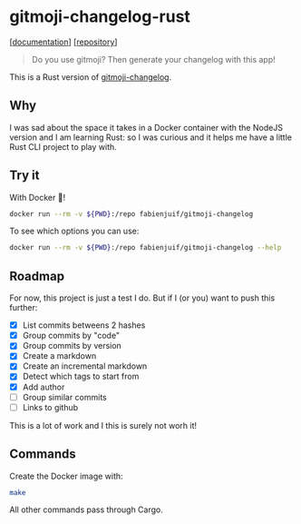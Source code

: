 # gitmoji-changelog-rust
[[documentation](https://docs.rs/crate/gitmoji-changelog)] [[repository](https://github.com/fabienjuif/gitmoji-changelog-rust)]

> Do you use gitmoji? Then generate your changelog with this app!

This is a Rust version of [gitmoji-changelog](https://github.com/frinyvonnick/gitmoji-changelog).

## Why
I was sad about the space it takes in a Docker container with the NodeJS version and I am learning Rust: so I was curious and it helps me have a little Rust CLI project to play with.

## Try it
With Docker 🐳!
```sh
docker run --rm -v ${PWD}:/repo fabienjuif/gitmoji-changelog
```

To see which options you can use:
```sh
docker run --rm -v ${PWD}:/repo fabienjuif/gitmoji-changelog --help
```

## Roadmap
For now, this project is just a test I do.
But if I (or you) want to push this further:
 - [x] List commits betweens 2 hashes
 - [x] Group commits by "code"
 - [x] Group commits by version
 - [x] Create a markdown
 - [x] Create an incremental markdown
 - [x] Detect which tags to start from
 - [x] Add author
 - [ ] Group similar commits
 - [ ] Links to github

This is a lot of work and I this is surely not worh it!

## Commands
Create the Docker image with:
```sh
make
```

All other commands pass through Cargo.
